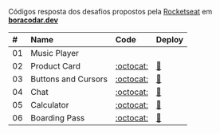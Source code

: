 Códigos resposta dos desafios propostos pela [Rocketseat](https://www.rocketseat.com.br/) em **[boracodar.dev](https://boracodar.dev/)**

| #   | Name                | Code                                                                                             | Deploy                                                                                        |
| :-- | :------------------ | :----------------------------------------------------------------------------------------------- | :-------------------------------------------------------------------------------------------- |
| 01  | Music Player        | []()                                                                                             | []()                                                                                          |
| 02  | Product Card        | [:octocat:](https://github.com/rafaelreisramos/boracodar.dev/tree/main/desafio-02_product-card)  | [:checkered_flag:](https://rafaelreisramos.github.io/boracodar.dev/desafio-02_product-card/)  |
| 03  | Buttons and Cursors | [:octocat:](https://github.com/rafaelreisramos/boracodar.dev/tree/main/desafio-03_button-docs)   | [:checkered_flag:](https://rafaelreisramos.github.io/boracodar.dev/desafio-03_button-docs/)   |
| 04  | Chat                | [:octocat:](https://github.com/rafaelreisramos/boracodar.dev/tree/main/desafio-04_chat)          | [:checkered_flag:](https://rafaelreisramos.github.io/boracodar.dev/desafio-04_chat/)          |
| 05  | Calculator          | [:octocat:](https://github.com/rafaelreisramos/boracodar.dev/tree/main/desafio-05_calculator)    | [:checkered_flag:](https://rafaelreisramos.github.io/boracodar.dev/desafio-05_calculator/)    |
| 06  | Boarding Pass       | [:octocat:](https://github.com/rafaelreisramos/boracodar.dev/tree/main/desafio-06_boarding-pass) | [:checkered_flag:](https://rafaelreisramos.github.io/boracodar.dev/desafio-06_boarding-pass/) |
